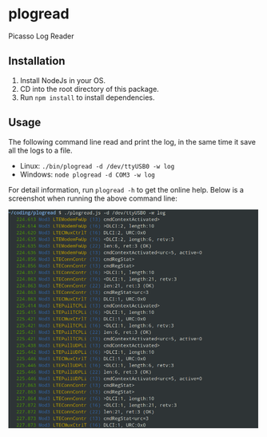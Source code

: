 # plogread
Picasso Log Reader

## Installation

  1. Install NodeJs in your OS.
  2. CD into the root directory of this package.
  3. Run `npm install` to install dependencies.

## Usage

The following command line read and print the log, in the same time it save all the logs to a file.

  - Linux: `./bin/plogread -d /dev/ttyUSB0 -w log`
  - Windows: `node plogread -d COM3 -w log`

For detail information, run `plogread -h` to get the online help. Below is a
screenshot when running the above command line:

<img src="doc/screenshot.png" alt="screenshot" width="500"/>
